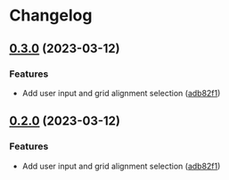 # Changelog

## [0.3.0](https://github.com/ElementalJJ/game-of-life/compare/v0.2.0...v0.3.0) (2023-03-12)


### Features

* Add user input and grid alignment selection ([adb82f1](https://github.com/ElementalJJ/game-of-life/commit/adb82f19d89e503697e9978aeae3f060cc95fd38))

## [0.2.0](https://github.com/ElementalJJ/game-of-life/compare/v0.1.0...v0.2.0) (2023-03-12)


### Features

* Add user input and grid alignment selection ([adb82f1](https://github.com/ElementalJJ/game-of-life/commit/adb82f19d89e503697e9978aeae3f060cc95fd38))
